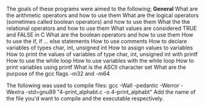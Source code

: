 The goals of these programs were aimed to the following;
**General**
What are the arithmetic operators and how to use them
What are the logical operators (sometimes called boolean operators) and how to use them
What the the relational operators and how to use them
What values are considered TRUE and FALSE in C
What are the boolean operators and how to use them
How to use the if, if ... else statements
How to use comments
How to declare variables of types char, int, unsigned int
How to assign values to variables
How to print the values of variables of type char, int, unsigned int with printf
How to use the while loop
How to use variables with the while loop
How to print variables using printf
What is the ASCII character set
What are the purpose of the gcc flags -m32 and -m64

The following was used to compile files:
gcc -Wall -pedantic -Werror -Wextra -std=gnu89 "4-print_alphabt.c -o 4-print_alphabt"
Add the name of the file you'd want to compile and the executable respectively.

